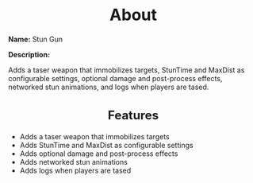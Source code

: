 <h1 style="text-align:center; font-size:2rem; font-weight:bold;">About</h1>

**Name:**
Stun Gun

**Description:**

Adds a taser weapon that immobilizes targets, StunTime and MaxDist as configurable settings, optional damage and post-process effects, networked stun animations, and logs when players are tased.

<h2 style="text-align:center; font-size:1.5rem; font-weight:bold;">Features</h2>

- Adds a taser weapon that immobilizes targets
- Adds StunTime and MaxDist as configurable settings
- Adds optional damage and post-process effects
- Adds networked stun animations
- Adds logs when players are tased

